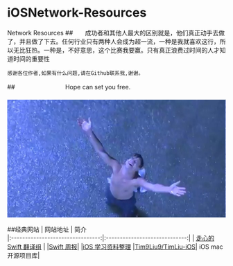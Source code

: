 # iOSNetwork-Resources
Network Resources
##　　成功者和其他人最大的区别就是，他们真正动手去做了，并且做了下去。任何行业只有两种人会成为超一流，一种是我就喜欢这行，所以无比狂热。一种是，不好意思，这个比赛我要赢。只有真正浪费过时间的人才知道时间的重要性


    感谢各位作者,如果有什么问题,请在Github联系我,谢谢。


##　　　　　　　　 Hope can set you free.
　　　　　　　　　　　　　　　　　　　　![](https://github.com/jiexishede/iOSNetwork-Resources/blob/master/pictures/Hope.jpg)

##经典网站
|       网站地址                  |        简介    
|:--------------------------------:|:-----------------------------:|
| [走心的 Swift 翻译组](http://swift.gg/)                   |
|[Swift 周报](http://swiftsandbox.io/)| 
|[iOS 学习资料整理](https://github.com/Aufree/trip-to-iOS)
|[Tim9Liu9/TimLiu-iOS](https://github.com/Tim9Liu9/TimLiu-iOS)| iOS mac 开源项目库|


